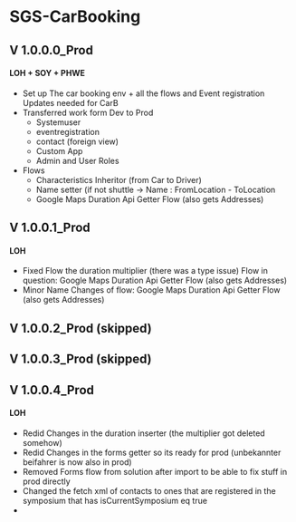 # SGS-CarBooking

## V 1.0.0.0_Prod 
#### LOH + SOY + PHWE

- Set up The car booking env + all the flows and Event registration Updates needed for CarB
- Transferred work form Dev to Prod
  - Systemuser
  - eventregistration
  - contact (foreign view)
  - Custom App
  - Admin and User Roles
- Flows
    - Characteristics Inheritor (from Car to Driver)
    - Name setter (if not shuttle -> Name : FromLocation - ToLocation
    - Google Maps Duration Api Getter Flow (also gets Addresses)

## V 1.0.0.1_Prod
#### LOH
- Fixed Flow the duration multiplier (there was a type issue) Flow in question: Google Maps Duration Api Getter Flow (also gets Addresses)
- Minor Name Changes of flow: Google Maps Duration Api Getter Flow (also gets Addresses)

## V 1.0.0.2_Prod (skipped)
## V 1.0.0.3_Prod (skipped)

## V 1.0.0.4_Prod
#### LOH
- Redid Changes in the duration inserter (the multiplier got deleted somehow)
- Redid Changes in the forms getter so its ready for prod (unbekannter beifahrer is now also in prod) 
- Removed Forms flow from solution after import to be able to fix stuff in prod directly
- Changed the fetch xml of contacts to ones that are registered in the symposium that has isCurrentSymposium eq true
- 
